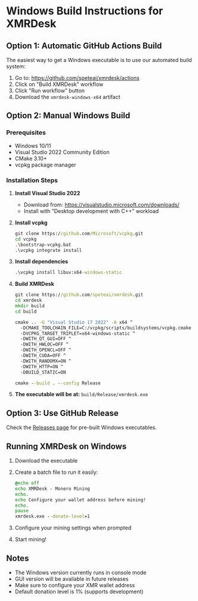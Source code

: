 # Windows Build Instructions for XMRDesk

## Option 1: Automatic GitHub Actions Build

The easiest way to get a Windows executable is to use our automated build system:

1. Go to: https://github.com/speteai/xmrdesk/actions
2. Click on "Build XMRDesk" workflow
3. Click "Run workflow" button
4. Download the `xmrdesk-windows-x64` artifact

## Option 2: Manual Windows Build

### Prerequisites
- Windows 10/11
- Visual Studio 2022 Community Edition
- CMake 3.10+
- vcpkg package manager

### Installation Steps

1. **Install Visual Studio 2022**
   - Download from: https://visualstudio.microsoft.com/downloads/
   - Install with "Desktop development with C++" workload

2. **Install vcpkg**
   ```cmd
   git clone https://github.com/Microsoft/vcpkg.git
   cd vcpkg
   .\bootstrap-vcpkg.bat
   .\vcpkg integrate install
   ```

3. **Install dependencies**
   ```cmd
   .\vcpkg install libuv:x64-windows-static
   ```

4. **Build XMRDesk**
   ```cmd
   git clone https://github.com/speteai/xmrdesk.git
   cd xmrdesk
   mkdir build
   cd build

   cmake .. -G "Visual Studio 17 2022" -A x64 ^
     -DCMAKE_TOOLCHAIN_FILE=C:/vcpkg/scripts/buildsystems/vcpkg.cmake ^
     -DVCPKG_TARGET_TRIPLET=x64-windows-static ^
     -DWITH_QT_GUI=OFF ^
     -DWITH_HWLOC=OFF ^
     -DWITH_OPENCL=OFF ^
     -DWITH_CUDA=OFF ^
     -DWITH_RANDOMX=ON ^
     -DWITH_HTTP=ON ^
     -DBUILD_STATIC=ON

   cmake --build . --config Release
   ```

5. **The executable will be at:** `build/Release/xmrdesk.exe`

## Option 3: Use GitHub Release

Check the [Releases page](https://github.com/speteai/xmrdesk/releases) for pre-built Windows executables.

## Running XMRDesk on Windows

1. Download the executable
2. Create a batch file to run it easily:
   ```cmd
   @echo off
   echo XMRDesk - Monero Mining
   echo.
   echo Configure your wallet address before mining!
   echo.
   pause
   xmrdesk.exe --donate-level=1
   ```

3. Configure your mining settings when prompted
4. Start mining!

## Notes

- The Windows version currently runs in console mode
- GUI version will be available in future releases
- Make sure to configure your XMR wallet address
- Default donation level is 1% (supports development)